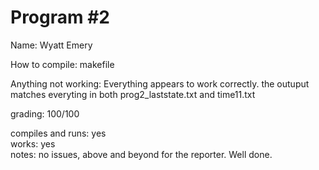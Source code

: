# Program #2

Name: Wyatt Emery

How to compile:
  makefile

Anything not working:
  Everything appears to work correctly. the outuput matches everyting in both 
  prog2_laststate.txt and time11.txt


grading: 100/100<BR>

compiles and runs: yes<BR>
works: yes<BR>
notes: no issues, above and beyond for the reporter.   Well done.<BR>
